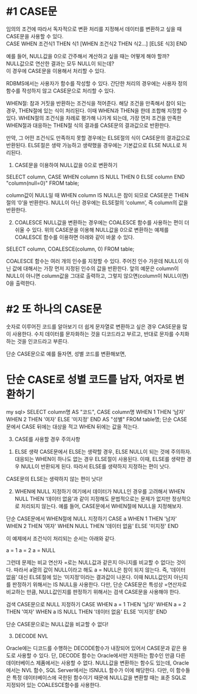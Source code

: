 #1 CASE문
=

임의의 조건에 따라서 독자적으로 변환 처리를 지정해서 데이터를 변환하고 싶을 때 CASE문을 사용할 수 있다.   
CASE WHEN 조건식1 THEN 식1
  [WHEN 조건식2 THEN 식2...]
  [ELSE 식3]
END   

예를 들어, NULL값을 0으로 간주해서 계산하고 싶을 때는 어떻게 해야 할까?   
NULL값으로 연산한 결과는 모두 NULL이 되는데?   
이 경우에 CASE문을 이용해서 처리할 수 있다.   

RDBMS에서는 사용자가 함수를 작성할 수 있다.
간단한 처리의 경우에는 사용자 정의 함수를 작성하지 않고 CASE문으로 처리할 수 있다.

WHEN절: 참과 거짓을 반환하는 조건식을 적어준다.
해당 조건을 만족해서 참이 되는 경우, THEN절에 있는 식이 처리된다.
이때 WHEN과 THEN을 한데 조합해 지정할 수 있다.
WHEN절의 조건식을 차례로 평가해 나가게 되는데,
가장 먼저 조건을 만족한 WHEN절과 대응하는 THEN절 식의 결과를 CASE문의 결과값으로 반환한다.

만약, 그 어떤 조건식도 만족하지 못할 경우에는 ELSE절의 식이 CASE문의 결과값으로 반환된다.
ELSE절은 생략 가능하고 생략했을 경우에는 기본값으로 ELSE NULL로 처리된다.

1) CASE문을 이용하여 NULL값을 0으로 변환하기

SELECT column, CASE WHEN column IS NULL THEN 0 ELSE column END "column(null=0)" FROM table;

column값이 NULL일 때 WHEN column IS NULL은 참이 되므로
CASE문은 THEN절의 ‘0’을 반환한다.
NULL이 아닌 경우에는 ELSE절의 ‘column’, 즉 column의 값을 반환한다.

2) COALESCE
NULL값을 변환하는 경우에는 COALESCE 함수를 사용하는 편이 더 쉬울 수 있다.
위의 CASE문을 이용해 NULL값을 0으로 변환하는 예제를 COALESCE 함수를 이용하면
아래와 같이 바꿀 수 있다.

SELECT column, COALESCE(column, 0) FROM table;   

COALESCE 함수는 여러 개의 인수를 지정할 수 있다.
주어진 인수 가운데 NULL이 아닌 값에 대해서는 가장 먼저 지정된 인수의 값을 반환한다.
앞의 예문은 column이 NULL이 아니면 column값을 그대로 출력하고,
그렇지 않으면(column이 NULL이면) 0을 출력한다.

#2 또 하나의 CASE문   
=
숫자로 이루어진 코드를 알아보기 더 쉽게 문자열로 변환하고 싶은 경우
CASE문을 많이 사용한다.
수치 데이터를 문자화하는 것을 디코드라고 부르고,
반대로 문자를 수치화하는 것을 인코드라고 부른다.

단순 CASE문으로 예를 들자면,
성별 코드를 변환해보면,

# 단순 CASE로 성별 코드를 남자, 여자로 변환하기
my sql> SELECT column명 AS "코드",
CASE column명
  WHEN 1 THEN '남자'
  WHEN 2 THEN '여자'
  ELSE '미지정'
END AS "성별" FROM table명;
단순 CASE문에서 CASE 뒤에는 대상을 적고 WHEN 뒤에는 값을 적는다.

3. CASE를 사용할 경우 주의사항

1) ELSE 생략
CASE문에서 ELSE는 생략할 경우, ELSE NULL이 되는 것에 주의하자.
대응되는 WHEN이 하나도 없는 경우 ELSE절이 사용된다.
이때, ELSE를 생략한 경우 NULL이 반환되게 된다.
따라서 ELSE를 생략하지 지정하는 편이 낫다.

CASE문의 ELSE는 생략하지 않는 편이 낫다!

2) WHEN에 NULL 지정하기
여기에서 데이터가 NULL인 경우를 고려해서 WHEN NULL THEN ‘데이터 없음’과 같이 지정해도
문법적으로는 문제가 없지만 정상적으로 처리되지 않는다.
예를 들어, CASE문에서 WHEN절에 NULL을 지정해보자.

단순 CASE문에서 WHEN절에 NULL 지정하기
CASE a
  WHEN 1 THEN '남자'
  WHEN 2 THEN '여자'
  WHEN NULL THEN '데이터 없음'
  ELSE '미지정'
END

이 예제에서 조건식이 처리되는 순서는 아래와 같다.

a = 1
a = 2
a = NULL

그런데 문제는 비교 연산자 =로는 NULL값과 같은지 아니지를 비교할 수 없다는 것이다.
따라서 a열의 값이 NULL이라고 해도 a = NULL은 참이 되지 않는다.
즉, ‘데이터 없음’ 대신 ELSE절에 있는 ‘미지정’이라는 결과값이 나온다.
이때 NULL값인지 아닌지를 판정하기 위해서는 IS NULL을 사용한다.
다만, 단순 CASE문은 특성상 =연산자로 비교하는 만큼, NULL값인지를 판정하기 위해서는
검색 CASE문을 사용해야 한다.

검색 CASE문으로 NULL 지정하기
CASE
  WHEN a = 1 THEN '남자'
  WHEN a = 2 THEN '여자'
  WHEN a IS NULL THEN '데이터 없음'
  ELSE '미지정'
END

단순 CASE문으로는 NULL값을 비교할 수 없다!

3) DECODE NVL   

Oracle에는 디코드를 수행하는 DECODE함수가 내장되어 있어서
CASE문과 같은 용도로 사용할 수 있다.
단, DECODE 함수는 Oracle에서만 지원하는 함수인 만큼 다른 데이터베이스 제품에서는 사용할 수 없다.
NULL값을 변환하는 함수도 있는데, Oracle에서는 NVL 함수, SQL Server에서는 ISNULL 함수가 이에 해당한다.
다만, 이 함수들은 특정 데이터베이스에 국한된 함수이기 때문에
NULL값을 변환할 때는 표준 SQL로 지정되어 있는 COALESCE함수를 사용한다.
